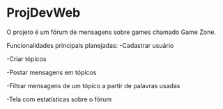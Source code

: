 # ProjDevWeb
O projeto é um fórum de mensagens sobre games chamado Game Zone. 

Funcionalidades principais planejadas:
-Cadastrar usuário

-Criar tópicos

-Postar mensagens em tópicos

-Filtrar mensagens de um tópico a partir de palavras usadas

-Tela com estatísticas sobre o fórum
